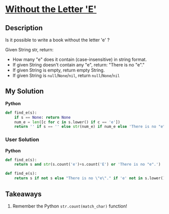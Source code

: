# [Without the Letter 'E'](https://www.codewars.com/kata/https://www.codewars.com/kata/594b8e182fa0a0d7fc000875)

## Description

Is it possible to write a book without the letter 'e' ?

Given String str, return:

- How many "e" does it contain (case-insensitive) in string format.
- If given String doesn't contain any "e", return: "There is no "e"."
- If given String is empty, return empty String.
- If given String is `null`/`None`/`nil`, return `null`/`None`/`nil`

## My Solution

**Python**

```py
def find_e(s):
    if s == None: return None
    num_e = len([c for c in s.lower() if c == 'e'])
    return '' if s == '' else str(num_e) if num_e else 'There is no "e".'
```

### User Solution

**Python**

```py
def find_e(s):
    return s and str(s.count('e')+s.count('E') or 'There is no "e".')
```

```py
def find_e(s):
    return s if not s else "There is no \"e\"." if 'e' not in s.lower() else str(s.lower().count('e'))
```

## Takeaways

1. Remember the Python `str.count(match_char)` function!
